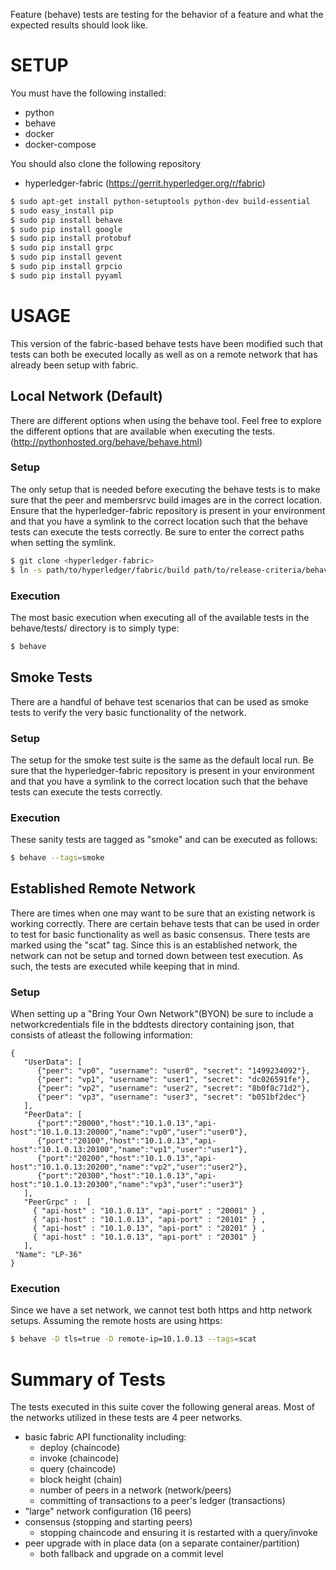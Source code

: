 Feature (behave) tests are testing for the behavior of a feature and what the expected results should look like. 

# SETUP
You must have the following installed:
* python
* behave
* docker
* docker-compose

You should also clone the following repository
* hyperledger-fabric (https://gerrit.hyperledger.org/r/fabric)

```sh
$ sudo apt-get install python-setuptools python-dev build-essential
$ sudo easy_install pip
$ sudo pip install behave
$ sudo pip install google
$ sudo pip install protobuf
$ sudo pip install grpc
$ sudo pip install gevent
$ sudo pip install grpcio
$ sudo pip install pyyaml
```

# USAGE
This version of the fabric-based behave tests have been modified such that tests can both be executed locally as well as on a remote network that has already been setup with fabric.

## Local Network (Default)
There are different options when using the behave tool. Feel free to explore the different options that are available when executing the tests. (http://pythonhosted.org/behave/behave.html)

### Setup
The only setup that is needed before executing the behave tests is to make sure that the peer and membersrvc build images are in the correct location. Ensure that the hyperledger-fabric repository is present in your environment and that you have a symlink to the correct location such that the behave tests can execute the tests correctly. Be sure to enter the correct paths when setting the symlink.

```sh
$ git clone <hyperledger-fabric>
$ ln -s path/to/hyperledger/fabric/build path/to/release-criteria/behave/build
```

### Execution
The most basic execution when executing all of the available tests in the behave/tests/ directory is to simply type:
```sh
$ behave
```

## Smoke Tests
There are a handful of behave test scenarios that can be used as smoke tests to verify the very basic functionality of the network. 

### Setup
The setup for the smoke test suite is the same as the default local run. Be sure that the hyperledger-fabric repository is present in your environment and that you have a symlink to the correct location such that the behave tests can execute the tests correctly.

### Execution
These sanity tests are tagged as "smoke" and can be executed as follows:
```sh
$ behave --tags=smoke
```

## Established Remote Network
There are times when one may want to be sure that an existing network is working correctly. There are certain behave tests that can be used in order to test for basic functionality as well as basic consensus. There tests are marked using the "scat" tag. Since this is an established network, the network can not be setup and torned down between test execution. As such, the tests are executed while keeping that in mind.

### Setup
When setting up a "Bring Your Own Network"(BYON) be sure to include a networkcredentials file in the bddtests directory containing json, that consists of atleast the following information:

```
{
   "UserData": [
      {"peer": "vp0", "username": "user0", "secret": "1499234092"}, 
      {"peer": "vp1", "username": "user1", "secret": "dc026591fe"}, 
      {"peer": "vp2", "username": "user2", "secret": "8b0f8c71d2"}, 
      {"peer": "vp3", "username": "user3", "secret": "b051bf2dec"}
   ], 
   "PeerData": [
      {"port":"20000","host":"10.1.0.13","api-host":"10.1.0.13:20000","name":"vp0","user":"user0"},
      {"port":"20100","host":"10.1.0.13","api-host":"10.1.0.13:20100","name":"vp1","user":"user1"},
      {"port":"20200","host":"10.1.0.13","api-host":"10.1.0.13:20200","name":"vp2","user":"user2"},
      {"port":"20300","host":"10.1.0.13","api-host":"10.1.0.13:20300","name":"vp3","user":"user3"}
   ], 
   "PeerGrpc" :  [
     { "api-host" : "10.1.0.13", "api-port" : "20001" } , 
     { "api-host" : "10.1.0.13", "api-port" : "20101" } , 
     { "api-host" : "10.1.0.13", "api-port" : "20201" } , 
     { "api-host" : "10.1.0.13", "api-port" : "20301" } 
   ],
 "Name": "LP-36" 
} 
```

### Execution
Since we have a set network, we cannot test both https and http network setups. Assuming the remote hosts are using https:
```sh
$ behave -D tls=true -D remote-ip=10.1.0.13 --tags=scat
```

# Summary of Tests
The tests executed in this suite cover the following general areas. Most of the networks utilized in these tests are 4 peer networks.
* basic fabric API functionality including:
	* deploy (chaincode)
	* invoke (chaincode)
	* query (chaincode)
	* block height (chain)
	* number of peers in a network (network/peers)
	* committing of transactions to a peer's ledger (transactions)
* "large" network configuration (16 peers)
* consensus (stopping and starting peers)
	* stopping chaincode and ensuring it is restarted with a query/invoke
* peer upgrade with in place data (on a separate container/partition)
	* both fallback and upgrade on a commit level

